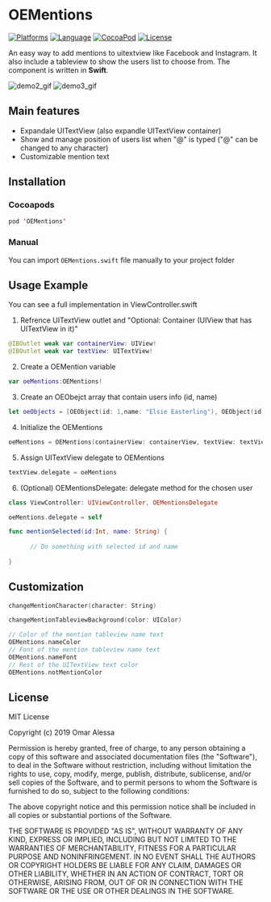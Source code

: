 # OEMentions

[![Platforms](https://img.shields.io/badge/platform-iOS-yellow.svg)]()
[![Language](https://img.shields.io/badge/language-Swift_5.0-orange.svg)]()
[![CocoaPod](https://img.shields.io/badge/pod-0.1.3-lightblue.svg)]()
[![License](https://img.shields.io/badge/license-MIT-blue.svg)]()

An easy way to add mentions to uitextview like Facebook and Instagram. It also include a tableview to show the users list to choose from. The component is written in 
**Swift**.


![demo2_gif](https://cloud.githubusercontent.com/assets/3969198/17277971/849e7a16-5758-11e6-9589-d6f3f0a8c8e4.gif)
![demo3_gif](https://cloud.githubusercontent.com/assets/3969198/17277992/17f54448-5759-11e6-8107-ac5b0f9deb08.gif)



## Main features
* Expandale UITextView (also expandle UITextView container)
* Show and manage position of users list when "@" is typed ("@" can be changed to any character)
* Customizable mention text


## Installation

### Cocoapods

```swift
pod 'OEMentions'
```

### Manual

You can import `OEMentions.swift` file manually to your project folder


## Usage Example
You can see a full implementation in ViewController.swift

1. Refrence UITextView outlet and "Optional: Container (UIView that has UITextView in it)"
  
  ```swift
  @IBOutlet weak var containerView: UIView!
  @IBOutlet weak var textView: UITextView!
  ```
  
2. Create a OEMention variable

  ```swift
  var oeMentions:OEMentions!
  ```

3. Create an OEObejct array that contain users info (id, name)

  ```swift
  let oeObjects = [OEObject(id: 1,name: "Elsie Easterling"), OEObject(id: 2,name: "Caterina Misiewicz"), OEObject(id: 3,name: "Ruben Dematteo")]
  ```

4. Initialize the OEMentions

  ```swift
  oeMentions = OEMentions(containerView: containerView, textView: textView, mainView: self.view, oeObjects: oeObjects)
  ```

5. Assign UITextView delegate to OEMentions

  ```swift
  textView.delegate = oeMentions
  ```
  
6. (Optional) OEMentionsDelegate: delegate method for the chosen user

  ```swift
  class ViewController: UIViewController, OEMentionsDelegate
  ```
  ```swift
  oeMentions.delegate = self
  ```
  ```swift
  func mentionSelected(id:Int, name: String) {
        
        // Do something with selected id and name
        
  }
  ```


## Customization   

```swift
changeMentionCharacter(character: String)
```
```swift
changeMentionTableviewBackground(color: UIColor)
```
```swift
// Color of the mention tableview name text
OEMentions.nameColor
// Font of the mention tableview name text
OEMentions.nameFont
// Rest of the UITextView text color
OEMentions.notMentionColor
```

## License

MIT License

Copyright (c) 2019 Omar Alessa

Permission is hereby granted, free of charge, to any person obtaining a copy
of this software and associated documentation files (the "Software"), to deal
in the Software without restriction, including without limitation the rights
to use, copy, modify, merge, publish, distribute, sublicense, and/or sell
copies of the Software, and to permit persons to whom the Software is
furnished to do so, subject to the following conditions:

The above copyright notice and this permission notice shall be included in all
copies or substantial portions of the Software.

THE SOFTWARE IS PROVIDED "AS IS", WITHOUT WARRANTY OF ANY KIND, EXPRESS OR
IMPLIED, INCLUDING BUT NOT LIMITED TO THE WARRANTIES OF MERCHANTABILITY,
FITNESS FOR A PARTICULAR PURPOSE AND NONINFRINGEMENT. IN NO EVENT SHALL THE
AUTHORS OR COPYRIGHT HOLDERS BE LIABLE FOR ANY CLAIM, DAMAGES OR OTHER
LIABILITY, WHETHER IN AN ACTION OF CONTRACT, TORT OR OTHERWISE, ARISING FROM,
OUT OF OR IN CONNECTION WITH THE SOFTWARE OR THE USE OR OTHER DEALINGS IN THE
SOFTWARE.
